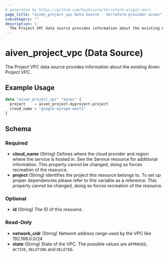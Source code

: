 ```yaml
---
# generated by https://github.com/hashicorp/terraform-plugin-docs
page_title: "aiven_project_vpc Data Source - terraform-provider-aiven"
subcategory: ""
description: |-
  The Project VPC data source provides information about the existing Aiven Project VPC.
---
```


# aiven_project_vpc (Data Source)

The Project VPC data source provides information about the existing Aiven Project VPC.

## Example Usage

```terraform
data "aiven_project_vpc" "myvpc" {
  project    = aiven_project.myproject.project
  cloud_name = "google-europe-west1"
}
```

<!-- schema generated by tfplugindocs -->
## Schema

### Required

- **cloud_name** (String) Defines where the cloud provider and region where the service is hosted in. See the Service resource for additional information. This property cannot be changed, doing so forces recreation of the resource.
- **project** (String) Identifies the project this resource belongs to. To set up proper dependencies please refer to this variable as a reference. This property cannot be changed, doing so forces recreation of the resource.

### Optional

- **id** (String) The ID of this resource.

### Read-Only

- **network_cidr** (String) Network address range used by the VPC like 192.168.0.0/24
- **state** (String) State of the VPC. The possible values are `APPROVED`, `ACTIVE`, `DELETING` and `DELETED`.


